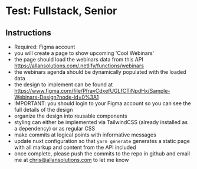 # Test: Fullstack, Senior

## Instructions

- Required: Figma account
- you will create a page to show upcoming 'Cool Webinars'
- the page should load the webinars data from this API https://allansolutions.com/.netlify/functions/webinars
- the webinars agenda should be dynamically populated with the loaded data
- the design to implement can be found at https://www.figma.com/file/PfravCdxefUGLfCTiNpdHx/Sample-Webinars-Design?node-id=0%3A1
- IMPORTANT: you should login to your Figma account so you can see the full details of the design
- organize the design into reusable components
- styling can either be implemented via TailwindCSS (already installed as a dependency) or as regular CSS
- make commits at logical points with informative messages
- update nuxt configuration so that `yarn generate` generates a static page with all markup and content from the API included
- once complete, please push the commits to the repo in github and email me at chris@allansolutions.com to let me know
